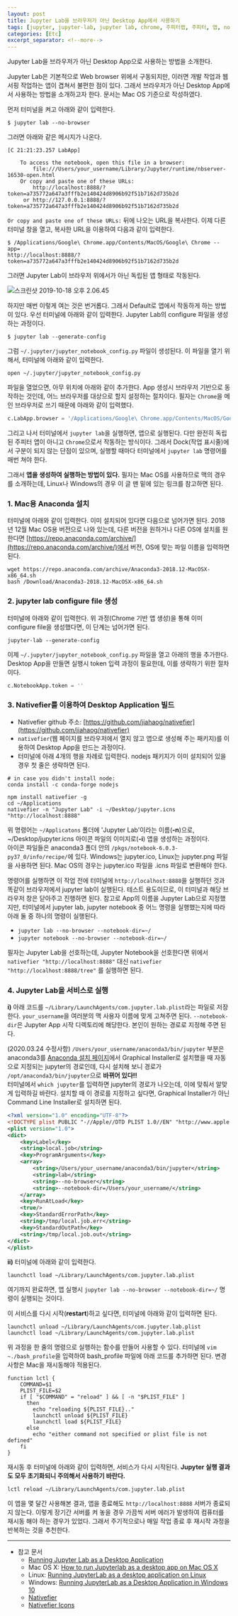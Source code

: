 ```yaml
---
layout: post
title: Jupyter Lab을 브라우저가 아닌 Desktop App에서 사용하기
tags: [jupyter, jupyter-lab, jupyter lab, chrome, 주피터랩, 주피터, 앱, no-browser]
categories: [Etc]
excerpt_separator: <!--more-->
---
```

Jupyter Lab을 브라우저가 아닌 Desktop App으로 사용하는 방법을 소개한다.<!--more-->

Jupyter Lab은 기본적으로 Web browser 위에서 구동되지만, 이러면 개발 작업과 웹서핑 작업하는 앱이 겹쳐서 불편한 점이 있다. 그래서 브라우저가 아닌 Desktop App에서 사용하는 방법을 소개하고자 한다. 문서는 Mac OS 기준으로 작성하였다.

먼저 터미널을 켜고 아래와 같이 입력한다.
```
$ jupyter lab --no-browser
```

그러면 아래와 같은 메시지가 나온다.
```
[C 21:21:23.257 LabApp]

    To access the notebook, open this file in a browser:
        file:///Users/your_username/Library/Jupyter/runtime/nbserver-16530-open.html
    Or copy and paste one of these URLs:
        http://localhost:8888/?token=a735772a647a3fffb2e140424d8906b92f51b7162d735b2d
     or http://127.0.0.1:8888/?token=a735772a647a3fffb2e140424d8906b92f51b7162d735b2d
```

`Or copy and paste one of these URLs:` 뒤에 나오는 URL을 복사한다.
이제 다른 터미널 창을 열고, 복사한 URL을 이용하여 다음과 같이 입력한다.

```
$ /Applications/Google\ Chrome.app/Contents/MacOS/Google\ Chrome --app=
http://localhost:8888/?token=a735772a647a3fffb2e140424d8906b92f51b7162d735b2d
```

그러면 Jupyter Lab이 브라우저 위에서가 아닌 독립된 앱 형태로 작동된다.

![스크린샷 2019-10-18 오후 2.06.45](https://i.imgur.com/UI9hTxJ.png)

하지만 매번 이렇게 여는 것은 번거롭다. 그래서 Default로 앱에서 작동하게 하는 방법이 있다. 우선 터미널에 아래와 같이 입력한다. Jupyter Lab의 configure 파일을 생성하는 과정이다.
```
$ jupyter lab --generate-config
```

그럼 `~/.jupyter/jupyter_notebook_config.py` 파일이 생성된다. 이 파일을 열기 위해서, 터미널에 아래와 같이 입력한다.
```
open ~/.jupyter/jupyter_notebook_config.py
```

파일을 열었으면, 아무 위치에 아래와 같이 추가한다. App 생성시 브라우저 기반으로 동작하는 것인데, 어느 브라우저를 대상으로 할지 설정하는 절차이다. 필자는 `Chrome`을 메인 브라우저로 쓰기 때문에 아래와 같이 입력했다.
```python
c.LabApp.browser = '/Applications/Google\ Chrome.app/Contents/MacOS/Google\ Chrome --app=%s'
```

그리고 나서 터미널에서 `jupyter lab`을 실행하면, 앱으로 실행된다.
다만 완전히 독립된 주피터 앱이 아니고 `Chrome`으로서 작동하는 방식이다. 그래서 Dock(작업 표시줄)에서 구분이 되지 않는 단점이 있으며, 실행할 때마다 터미널에서 `jupyter lab` 명령어를 매번 쳐야 한다.

그래서 **앱을 생성하여 실행하는 방법이 있다.** 필자는 Mac OS를 사용하므로 맥의 경우를 소개하는데, Linux나 Windows의 경우 이 글 맨 밑에 있는 링크를 참고하면 된다.

### 1. Mac용 Anaconda 설치
터미널에 아래와 같이 입력한다. 이미 설치되어 있다면 다음으로 넘어가면 된다. 2018년 12월 Mac OS용 버전으로 나와 있는데, 다른 버전을 원하거나 다른 OS에 설치를 원한다면 [https://repo.anaconda.com/archive/](https://repo.anaconda.com/archive/)에서 버전, OS에 맞는 파일 이름을 입력하면 된다.

```
wget https://repo.anaconda.com/archive/Anaconda3-2018.12-MacOSX-x86_64.sh
bash /Download/Anaconda3-2018.12-MacOSX-x86_64.sh
```

### 2. jupyter lab configure file 생성
터미널에 아래와 같이 입력한다. 위 과정(Chrome 기반 앱 생성)을 통해 이미 configure file을 생성했다면, 이 단계는 넘어가면 된다.

```
jupyter-lab --generate-config
```

이제 `~/.jupyter/jupyter_notebook_config.py` 파일을 열고 아래의 행을 추가한다. Desktop App을 만들면 실행시 token 입력 과정이 필요한데, 이를 생략하기 위한 절차이다.

```python
c.NotebookApp.token = ''
```

### 3. Nativefier를 이용하여 Desktop Application 빌드
- Nativefier github 주소: [https://github.com/jiahaog/nativefier](https://github.com/jiahaog/nativefier)
- `nativefier`(웹 페이지를 브라우저에서 열지 않고 앱으로 생성해 주는 패키지)를 이용하여 Desktop App을 만드는 과정이다.
- 터미널에 아래 4개의 행을 차례로 입력한다. nodejs 패키지가 이미 설치되어 있을 경우 첫 줄은 생략하면 된다.

```
# in case you didn't install node:
conda install -c conda-forge nodejs

npm install nativefier -g
cd ~/Applications
nativefier -n "Jupyter Lab" -i ~/Desktop/jupyter.icns "http://localhost:8888"
```

위 명령어는 `~/Applicatons` 폴더에 'Jupyter Lab'이라는 이름(**-n**)으로, ~/Desktop/jupyter.icns 아이콘 파일의 이미지로(**-i**) 앱을 생성하는 과정이다.<br>
아이콘 파일들은 anaconda3 폴더 안의 `/pkgs/notebook-6.0.3-py37_0/info/recipe/`에 있다. Windows는 jupyter.ico, Linux는 jupyter.png 파일을 사용하면 된다. Mac OS의 경우는 jupyter.ico 파일을 .icns 파일로 변환해야 한다.

명령어를 실행하면 이 작업 전에 터미널에 `http://localhost:8888`을 실행하던 것과 똑같이 브라우저에서 jupyter lab이 실행된다. 테스트 용도이므로, 이 터미널과 해당 브라우저 창은 닫아주고 진행하면 된다.
참고로 App의 이름을 Jupyter Lab으로 지정했지만, 터미널에서 jupyter lab, jupyter notebook 중 어느 명령을 실행했는지에 따라 아래 둘 중 하나의 명령이 실행된다.
- `jupyter lab --no-browser --notebook-dir=~/`
- `jupyter notebook --no-browser --notebook-dir=~/`

필자는 Jupyter Lab을 선호하는데, Jupyter Notebook을 선호한다면 위에서 `nativefier "http://localhost:8888"` 대신 `nativefier "http://localhost:8888/tree"` 를 실행하면 된다.

### 4. Jupyter Lab을 서비스로 실행

**i)** 아래 코드를 `~/Library/LaunchAgents/com.jupyter.lab.plist`라는 파일로 저장한다. `your_username`을 여러분의 맥 사용자 이름에 맞게 고쳐주면 된다. `--notebook-dir`은 Jupyter App 시작 디렉토리에 해당한다. 본인이 원하는 경로로 지정해 주면 된다.

(2020.03.24 수정사항) `/Users/your_username/anaconda3/bin/jupyter` 부분은 anaconda3를 [Anaconda 설치 페이지](https://www.anaconda.com/distribution/)에서 Graphical Installer로 설치했을 때 자동으로 지정되는 jupyter의 경로인데, 다시 설치해 보니 경로가 `/opt/anaconda3/bin/jupyter`으로 **바뀌어 있다!!**<br>
터미널에서 `which jupyter`를 입력하면 jupyter의 경로가 나오는데, 이에 맞춰서 알맞게 입력하길 바란다. 설치할 때 이 경로를 지정하고 싶다면, Graphical Installer가 아닌 Command Line Installer로 설치하면 된다.

```xml
<?xml version="1.0" encoding="UTF-8"?>
<!DOCTYPE plist PUBLIC "-//Apple//DTD PLIST 1.0//EN" "http://www.apple.com/DTDs/PropertyList-1.0.dtd">
<plist version="1.0">
<dict>
	<key>Label</key>
	<string>local.job</string>
	<key>ProgramArguments</key>
	<array>
		<string>/Users/your_username/anaconda3/bin/jupyter</string>
		<string>lab</string>
		<string>--no-browser</string>
		<string>--notebook-dir=/Users/your_username/</string>
	</array>
	<key>RunAtLoad</key>
	<true/>
	<key>StandardErrorPath</key>
	<string>/tmp/local.job.err</string>
	<key>StandardOutPath</key>
	<string>/tmp/local.job.out</string>
</dict>
</plist>
```

**ii)** 터미널에 아래와 같이 입력한다.
```
launchctl load ~/Library/LaunchAgents/com.jupyter.lab.plist
```
여기까지 완료하면, 앱 실행시 `jupyter lab --no-browser --notebook-dir=~/` 명령이 실행되는 것이다.

이 서비스를 다시 시작(**restart**)하고 싶다면, 터미널에 아래와 같이 입력하면 된다.
```
launchctl unload ~/Library/LaunchAgents/com.jupyter.lab.plist
launchctl load ~/Library/LaunchAgents/com.jupyter.lab.plist
```

위 과정을 한 줄의 명령으로 실행하는 함수를 만들어 사용할 수 있다. 터미널에 `vim ~./bash_profile`을 입력하여 bash_profile 파일에 아래 코드를 추가하면 된다. 변경 사항은 Mac을 재시동해야 적용된다.

```
function lctl {
    COMMAND=$1
    PLIST_FILE=$2
    if [ "$COMMAND" = "reload" ] && [ -n "$PLIST_FILE" ]
      then
        echo "reloading ${PLIST_FILE}.."
        launchctl unload ${PLIST_FILE}
        launchctl load ${PLIST_FILE}
      else
        echo "either command not specified or plist file is not defined"
    fi
}
```

재시동 후 터미널에 아래와 같이 입력하면, 서비스가 다시 시작된다. **Jupyter 실행 결과도 모두 초기화되니 주의해서 사용하기 바란다.**

```
lctl reload ~/Library/LaunchAgents/com.jupyter.lab.plist
```

이 앱을 몇 달간 사용해본 결과, 앱을 종료해도 `http://localhost:8888` 서버가 종료되지 않는다. 이렇게 장기간 서버를 켜 놓을 경우 가끔씩 서버 에러가 발생하여 컴퓨터를 재시동 해야 하는 경우가 있었다. 그래서 주기적으로나 매일 작업 종료 후 재시작 과정을 반복하는 것을 추천한다.

---
- 참고 문서
  - [Running Jupyter Lab as a Desktop Application](http://christopherroach.com/articles/jupyterlab-desktop-app/)
  - Mac OS X: [How to run Jupyterlab as a desktop app on Mac OS X](https://gist.github.com/xiaolai/697ec3ea1607994440abf574c0f017e5)
  - Linux: [Running JupyterLab as a desktop application on Linux](https://blog.aldomann.com/jupyterlab-desktop-on-linux/)
  - Windows: [Running JupyterLab as a Desktop Application in Windows 10
  ](https://stackoverflow.com/questions/51036132/running-jupyterlab-as-a-desktop-application-in-windows-10)
  - [Nativefier](https://github.com/jiahaog/nativefier/)
  - [Nativefier Icons](https://github.com/jiahaog/nativefier-icons)
